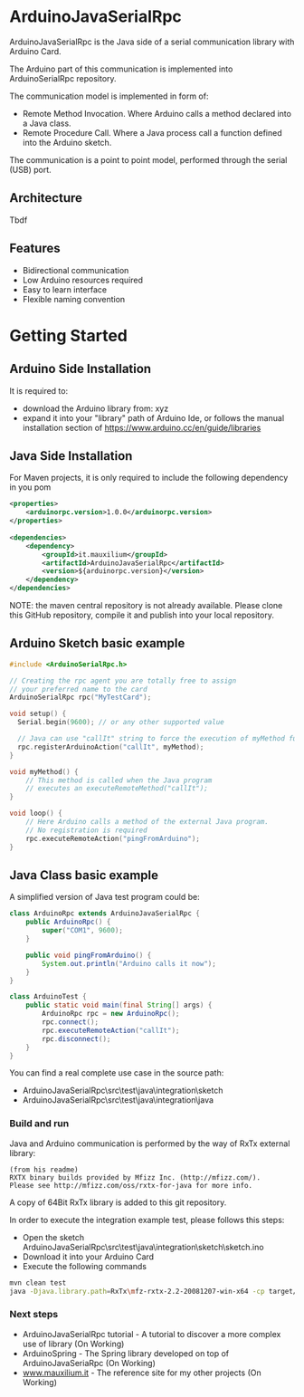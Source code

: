 # ArduinoJavaSerialRpc

ArduinoJavaSerialRpc is the Java side of a serial communication library with Arduino Card.

The Arduino part of this communication is implemented into ArduinoSerialRpc repository.

The communication model is implemented in form of:
* Remote Method Invocation. Where Arduino calls a method declared into a Java class.
* Remote Procedure Call. Where a Java process call a function defined into the Arduino sketch.

The communication is a point to point model, performed through the serial (USB) port.
 
## Architecture

Tbdf

## Features

* Bidirectional communication
* Low Arduino resources required
* Easy to learn interface
* Flexible naming convention

# Getting Started

## Arduino Side Installation
It is required to:
 * download the Arduino library from: xyz
 * expand it into your "library" path of Arduino Ide,
  or follows the manual installation section of https://www.arduino.cc/en/guide/libraries
  
## Java Side Installation
For Maven projects, it is only required to include the following dependency in you pom
```xml
<properties>
    <arduinorpc.version>1.0.0</arduinorpc.version>
</properties>
    
<dependencies>
    <dependency>
        <groupId>it.mauxilium</groupId>
        <artifactId>ArduinoJavaSerialRpc</artifactId>
        <version>${arduinorpc.version}</version>
    </dependency>
</dependencies>
```
NOTE: the maven central repository is not already available. Please clone this GitHub repository, compile it and publish into your local repository.

## Arduino Sketch basic example
```c++
#include <ArduinoSerialRpc.h>

// Creating the rpc agent you are totally free to assign
// your preferred name to the card
ArduinoSerialRpc rpc("MyTestCard");

void setup() {
  Serial.begin(9600); // or any other supported value

  // Java can use "callIt" string to force the execution of myMethod function
  rpc.registerArduinoAction("callIt", myMethod);
}

void myMethod() {
    // This method is called when the Java program
    // executes an executeRemoteMethod("callIt"); 
}

void loop() {
    // Here Arduino calls a method of the external Java program.
    // No registration is required
    rpc.executeRemoteAction("pingFromArduino");
}
```

## Java Class basic example
A simplified version of Java test program could be:
```java
class ArduinoRpc extends ArduinoJavaSerialRpc {
    public ArduinoRpc() {
        super("COM1", 9600);
    }

    public void pingFromArduino() {
        System.out.println("Arduino calls it now");
    }
}

class ArduinoTest {
    public static void main(final String[] args) {
        ArduinoRpc rpc = new ArduinoRpc();
        rpc.connect();
        rpc.executeRemoteAction("callIt");
        rpc.disconnect();
    }
} 
```
You can find a real complete use case in the source path:
* ArduinoJavaSerialRpc\src\test\java\integration\sketch
* ArduinoJavaSerialRpc\src\test\java\integration\java

### Build and run 
Java and Arduino communication is performed by the way of RxTx external library:
```
(from his readme)
RXTX binary builds provided by Mfizz Inc. (http://mfizz.com/).
Please see http://mfizz.com/oss/rxtx-for-java for more info.
```
A copy of 64Bit RxTx library is added to this git repository. 

In order to execute the integration example test, please follows this steps:
* Open the sketch ArduinoJavaSerialRpc\src\test\java\integration\sketch\sketch.ino
* Download it into your Arduino Card
* Execute the following commands
```bash
mvn clean test
java -Djava.library.path=RxTx\mfz-rxtx-2.2-20081207-win-x64 -cp target/test-classes;target/classes;RxTx/mfz-rxtx-2.2-20081207-win-x64/RXTXcomm.jar integration.java.IntegrationTest COM5 9600
```

### Next steps
* ArduinoJavaSerialRpc tutorial - A tutorial to discover a more complex use of library (On Working)
* ArduinoSpring - The Spring library developed on top of ArduinoJavaSeriaRpc (On Working)
* www.mauxilium.it - The reference site for my other projects (On Working)
